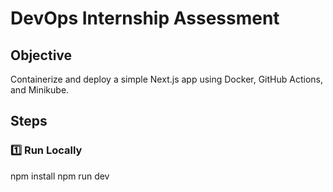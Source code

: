 # DevOps Internship Assessment

## Objective
Containerize and deploy a simple Next.js app using Docker, GitHub Actions, and Minikube.

## Steps

### 1️⃣ Run Locally
npm install
npm run dev
